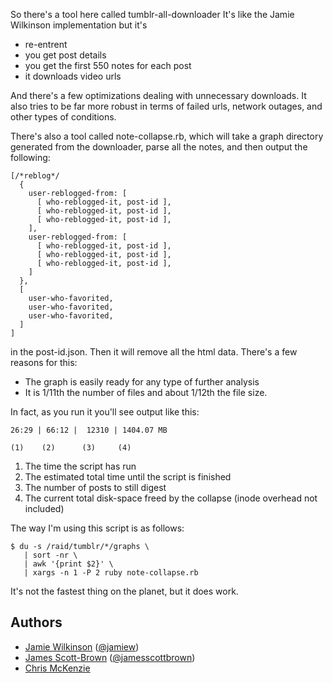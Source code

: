 So there's a tool here called tumblr-all-downloader  It's like the Jamie Wilkinson implementation but it's

 * re-entrent
 * you get post details
 * you get the first 550 notes for each post
 * it downloads video urls

And there's a few optimizations dealing with unnecessary downloads.  It also tries to be far more robust in terms of failed urls, network outages, and other types of conditions.

There's also a tool called note-collapse.rb, which will take a graph directory generated from the downloader, parse all the notes, and then output the following:

    [/*reblog*/
      {
        user-reblogged-from: [
          [ who-reblogged-it, post-id ],
          [ who-reblogged-it, post-id ],
          [ who-reblogged-it, post-id ],
        ],
        user-reblogged-from: [
          [ who-reblogged-it, post-id ],
          [ who-reblogged-it, post-id ],
          [ who-reblogged-it, post-id ],
        ]
      },
      [
        user-who-favorited,
        user-who-favorited,
        user-who-favorited,
      ]
    ]

in the post-id.json.  Then it will remove all the html data.  There's a few reasons for this:

 * The graph is easily ready for any type of further analysis
 * It is 1/11th the number of files and about 1/12th the file size.

In fact, as you run it you'll see output like this:

    26:29 | 66:12 |  12310 | 1404.07 MB

    (1)    (2)      (3)     (4)


 1. The time the script has run
 2. The estimated total time until the script is finished
 3. The number of posts to still digest
 4. The current total disk-space freed by the collapse (inode overhead not included) 

The way I'm using this script is as follows:

    $ du -s /raid/tumblr/*/graphs \
       | sort -nr \
       | awk '{print $2}' \
       | xargs -n 1 -P 2 ruby note-collapse.rb

It's not the fastest thing on the planet, but it does work.

Authors
-------

* [Jamie Wilkinson](http://jamiedubs.com) ([@jamiew](https://github.com/jamiew))
* [James Scott-Brown](http://jamesscottbrown.com/) ([@jamesscottbrown](https://github.com/jamesscottbrown))
* [Chris McKenzie](http://9ol.es)


